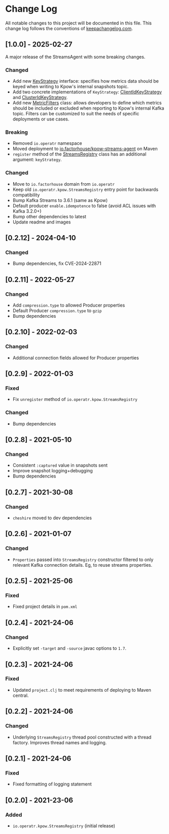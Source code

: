 # Change Log
All notable changes to this project will be documented in this file. This change log follows the conventions of [keepachangelog.com](http://keepachangelog.com/).

## [1.0.0] - 2025-02-27

A major release of the StreamsAgent with some breaking changes.

### Changed
- Add new [KeyStrategy](https://javadoc.io/static/io.factorhouse/kpow-streams-agent/latest/io/factorhouse/kpow/key/KeyStrategy.html) interface: specifies how metrics data should be keyed when writing to Kpow's internal snapshots topic.
- Add two concrete implementations of `KeyStrategy`: [ClientIdKeyStrategy](https://javadoc.io/static/io.factorhouse/kpow-streams-agent/latest/io/factorhouse/kpow/key/ClientIdKeyStrategy.html) and [ClusterIdKeyStrategy](https://javadoc.io/static/io.factorhouse/kpow-streams-agent/latest/io/factorhouse/kpow/key/ClusterIdKeyStrategy.html).
- Add new [MetricFilters](https://javadoc.io/doc/io.factorhouse/kpow-streams-agent/latest/io/factorhouse/kpow/MetricFilter.html) class: allows developers to define which metrics should be included or excluded when reporting to Kpow's internal Kafka topic. Filters can be customized to suit the needs of specific deployments or use cases.

### Breaking
- Removed `io.operatr` namespace
- Moved deployment to [io.factorhouse/kpow-streams-agent](https://central.sonatype.com/artifact/io.factorhouse/kpow-streams-agent) on Maven
- `register` method of the [StreamsRegistry](https://javadoc.io/doc/io.factorhouse/kpow-streams-agent/latest/io/factorhouse/kpow/StreamsRegistry.html) class has an additional argument: `keyStrategy`. 

### Changed
- Move to `io.factorhouse` domain from `io.operatr`
- Keep old `io.operatr.kpow.StreamsRegistry` entry point for backwards compatibility
- Bump Kafka Streams to 3.6.1 (same as Kpow)
- Default producer `enable.idempotence` to false (avoid ACL issues with Kafka 3.2.0+)
- Bump other dependencies to latest
- Update readme and images

## [0.2.12] - 2024-04-10
### Changed
- Bump dependencies, fix CVE-2024-22871
 
## [0.2.11] - 2022-05-27
### Changed
- Add `compression.type` to allowed Producer properties
- Default Producer `compression.type` to `gzip`
- Bump dependencies

## [0.2.10] - 2022-02-03
### Changed
- Additional connection fields allowed for Producer properties 

## [0.2.9] - 2022-01-03
### Fixed
- Fix `unregister` method of `io.operatr.kpow.StreamsRegistry`
### Changed
- Bump dependencies

## [0.2.8] - 2021-05-10
### Changed
- Consistent `:captured` value in snapshots sent
- Improve snapshot logging+debugging
- Bump dependencies

## [0.2.7] - 2021-30-08
### Changed
- `cheshire` moved to dev dependencies

## [0.2.6] - 2021-01-07
### Changed
- `Properties` passed into `StreamsRegistry` constructor filtered to only relevant Kafka connection details. Eg, to reuse streams properties.

## [0.2.5] - 2021-25-06
### Fixed
- Fixed project details in `pom.xml`

## [0.2.4] - 2021-24-06
### Changed
- Explicitly set `-target` and `-source` javac options to `1.7`.

## [0.2.3] - 2021-24-06
### Fixed
- Updated `project.clj` to meet requirements of deploying to Maven central.

## [0.2.2] - 2021-24-06
### Changed
- Underlying `StreamsRegistry` thread pool constructed with a thread factory. Improves thread names and logging.

## [0.2.1] - 2021-24-06
### Fixed
- Fixed formatting of logging statement

## [0.2.0] - 2021-23-06
### Added
- `io.operatr.kpow.StreamsRegistry` (initial release)
